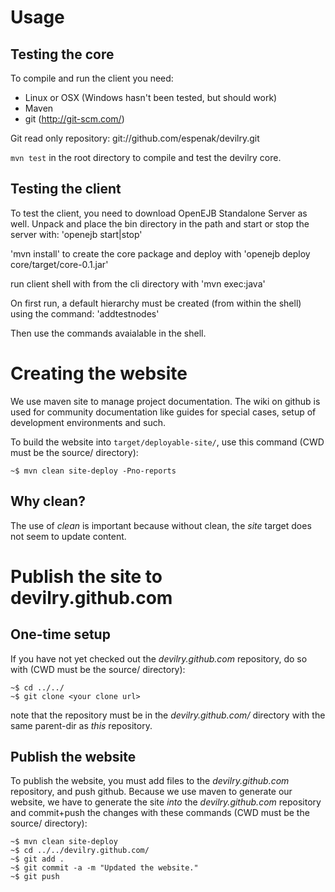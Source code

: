Usage
=====

Testing the core
-----------------

To compile and run the client you need:

* Linux or OSX (Windows hasn't been tested, but should work)
* Maven
* git (http://git-scm.com/)



Git read only repository:
git://github.com/espenak/devilry.git


 
`mvn test` in the root directory to compile and test the devilry core.



Testing the client
-------------------

To test the client, you need to download OpenEJB Standalone Server as well. 
Unpack and place the bin directory in the path and start or stop the server with:
'openejb start|stop'

'mvn install' to create the core package and deploy with 'openejb deploy core/target/core-0.1.jar'

run client shell with from the cli directory with 'mvn exec:java'

On first run, a default hierarchy must be created (from within the shell) 
using the command:
'addtestnodes'

Then use the commands avaialable in the shell.


Creating the website
====================

We use maven site to manage project documentation. The wiki on github is used for community
documentation like guides for special cases, setup of development environments and such.

To build the website into `target/deployable-site/`, use this command (CWD must be the source/ directory):

	~$ mvn clean site-deploy -Pno-reports


Why clean?
----------

The use of *clean* is important because without clean, the *site* target does not seem to update content.



Publish the site to devilry.github.com
======================================

One-time setup
--------------

If you have not yet checked out the *devilry.github.com* repository, do so with
(CWD must be the source/ directory):

	~$ cd ../../
	~$ git clone <your clone url>

note that the repository must be in the *devilry.github.com/* directory with the same parent-dir as *this* repository.


Publish the website
-------------------

To publish the website, you must add files to the *devilry.github.com* repository, and push github. Because we
use maven to generate our website, we have to generate the site *into* the *devilry.github.com* repository and
commit+push the changes with these commands (CWD must be the source/ directory):

	~$ mvn clean site-deploy
	~$ cd ../../devilry.github.com/
	~$ git add .
	~$ git commit -a -m "Updated the website."
	~$ git push
